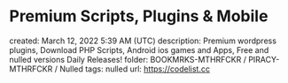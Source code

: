 # Premium Scripts, Plugins & Mobile

created: March 12, 2022 5:39 AM (UTC)
description: Premium wordpress plugins, Download PHP Scripts, Android ios games and Apps, Free and nulled versions Daily Releases!
folder: BOOKMRKS-MTHRFCKR / PIRACY-MTHRFCKR / Nulled
tags: nulled
url: https://codelist.cc